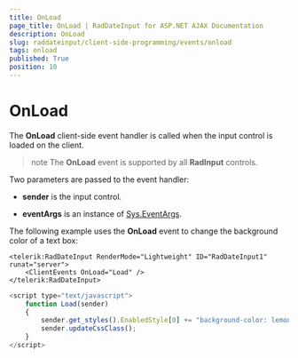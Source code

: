 ```yaml
---
title: OnLoad
page_title: OnLoad | RadDateInput for ASP.NET AJAX Documentation
description: OnLoad
slug: raddateinput/client-side-programming/events/onload
tags: onload
published: True
position: 10
---
```


# OnLoad


 

The **OnLoad** client-side event handler is called when the input control is loaded on the client.

>note The **OnLoad** event is supported by all **RadInput** controls.
>


Two parameters are passed to the event handler:

* **sender** is the input control.

* **eventArgs** is an instance of [Sys.EventArgs](http://www.asp.net/AJAX/Documentation/Live/ClientReference/Sys/EventArgsClass/default.aspx).

The following example uses the **OnLoad** event to change the background color of a text box:

````ASPNET
<telerik:RadDateInput RenderMode="Lightweight" ID="RadDateInput1" runat="server">
	<ClientEvents OnLoad="Load" />
</telerik:RadDateInput>
````



````JavaScript
<script type="text/javascript">
	function Load(sender)
	{
		sender.get_styles().EnabledStyle[0] += "background-color: lemonchiffon;";
		sender.updateCssClass();
	}
</script>
````


